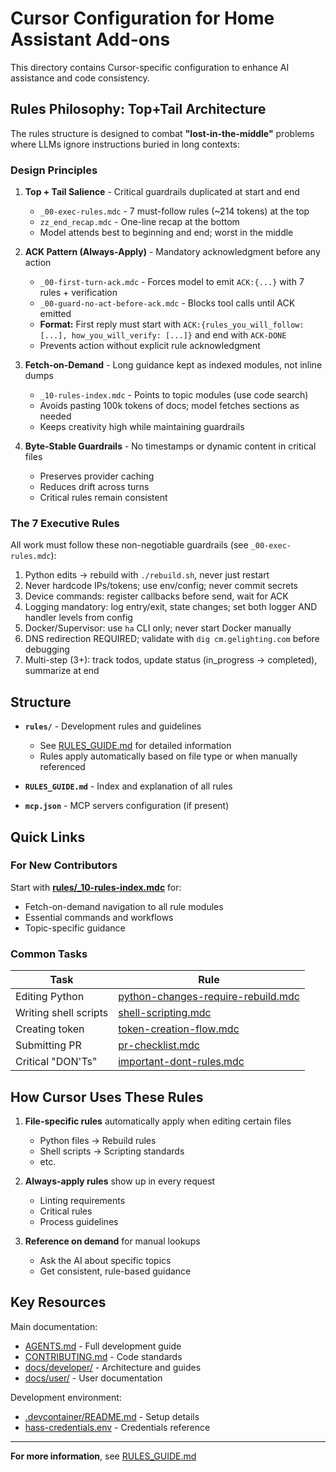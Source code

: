 # Cursor Configuration for Home Assistant Add-ons

This directory contains Cursor-specific configuration to enhance AI assistance and code consistency.

## Rules Philosophy: Top+Tail Architecture

The rules structure is designed to combat **"lost-in-the-middle"** problems where LLMs ignore instructions buried in long contexts:

### Design Principles

1. **Top + Tail Salience** - Critical guardrails duplicated at start and end
   - `_00-exec-rules.mdc` - 7 must-follow rules (~214 tokens) at the top
   - `zz_end_recap.mdc` - One-line recap at the bottom
   - Model attends best to beginning and end; worst in the middle

2. **ACK Pattern (Always-Apply)** - Mandatory acknowledgment before any action
   - `_00-first-turn-ack.mdc` - Forces model to emit `ACK:{...}` with 7 rules + verification
   - `_00-guard-no-act-before-ack.mdc` - Blocks tool calls until ACK emitted
   - **Format:** First reply must start with `ACK:{rules_you_will_follow: [...], how_you_will_verify: [...]}` and end with `ACK-DONE`
   - Prevents action without explicit rule acknowledgment

3. **Fetch-on-Demand** - Long guidance kept as indexed modules, not inline dumps
   - `_10-rules-index.mdc` - Points to topic modules (use code search)
   - Avoids pasting 100k tokens of docs; model fetches sections as needed
   - Keeps creativity high while maintaining guardrails

4. **Byte-Stable Guardrails** - No timestamps or dynamic content in critical files
   - Preserves provider caching
   - Reduces drift across turns
   - Critical rules remain consistent

### The 7 Executive Rules

All work must follow these non-negotiable guardrails (see `_00-exec-rules.mdc`):

1. Python edits → rebuild with `./rebuild.sh`, never just restart
2. Never hardcode IPs/tokens; use env/config; never commit secrets
3. Device commands: register callbacks before send, wait for ACK
4. Logging mandatory: log entry/exit, state changes; set both logger AND handler levels from config
5. Docker/Supervisor: use `ha` CLI only; never start Docker manually
6. DNS redirection REQUIRED; validate with `dig cm.gelighting.com` before debugging
7. Multi-step (3+): track todos, update status (in_progress → completed), summarize at end

## Structure

- **`rules/`** - Development rules and guidelines
  - See [RULES_GUIDE.md](RULES_GUIDE.md) for detailed information
  - Rules apply automatically based on file type or when manually referenced

- **`RULES_GUIDE.md`** - Index and explanation of all rules

- **`mcp.json`** - MCP servers configuration (if present)

## Quick Links

### For New Contributors

Start with **[rules/_10-rules-index.mdc](rules/_10-rules-index.mdc)** for:
- Fetch-on-demand navigation to all rule modules
- Essential commands and workflows
- Topic-specific guidance

### Common Tasks

| Task | Rule |
|------|------|
| Editing Python | [python-changes-require-rebuild.mdc](rules/python-changes-require-rebuild.mdc) |
| Writing shell scripts | [shell-scripting.mdc](rules/shell-scripting.mdc) |
| Creating token | [token-creation-flow.mdc](rules/token-creation-flow.mdc) |
| Submitting PR | [pr-checklist.mdc](rules/pr-checklist.mdc) |
| Critical "DON'Ts" | [important-dont-rules.mdc](rules/important-dont-rules.mdc) |

## How Cursor Uses These Rules

1. **File-specific rules** automatically apply when editing certain files
   - Python files → Rebuild rules
   - Shell scripts → Scripting standards
   - etc.

2. **Always-apply rules** show up in every request
   - Linting requirements
   - Critical rules
   - Process guidelines

3. **Reference on demand** for manual lookups
   - Ask the AI about specific topics
   - Get consistent, rule-based guidance

## Key Resources

Main documentation:
- [AGENTS.md](../AGENTS.md) - Full development guide
- [CONTRIBUTING.md](../CONTRIBUTING.md) - Code standards
- [docs/developer/](../docs/developer/) - Architecture and guides
- [docs/user/](../docs/user/) - User documentation

Development environment:
- [.devcontainer/README.md](../.devcontainer/README.md) - Setup details
- [hass-credentials.env](../hass-credentials.env) - Credentials reference

---

**For more information**, see [RULES_GUIDE.md](RULES_GUIDE.md)
